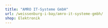 ```yaml
---
title: "AMRO IT-Systeme GmbH"
url: /weissenburg-i-bay/amro-it-systeme-gmbh/
shop: Elektronik
---
```

